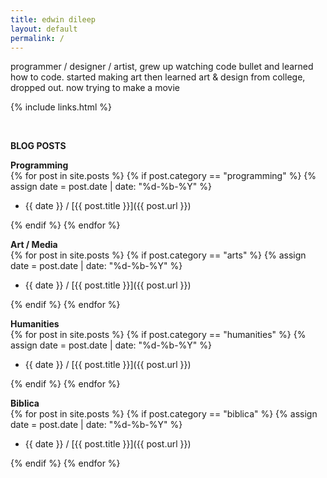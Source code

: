 ```yaml
---
title: edwin dileep
layout: default
permalink: /
---
```


programmer / designer / artist, grew up watching code bullet and learned how to code.
started making art then learned art & design from college, dropped out. now trying to make 
a movie

{% include links.html %}

<br/>

**BLOG POSTS**  

**Programming**  
{% for post in site.posts %}
{% if post.category == "programming" %}
{% assign date = post.date | date: "%d-%b-%Y" %}

 - {{ date }} / [{{ post.title }}]({{ post.url }})
 
{% endif %}
{% endfor %}

**Art / Media**  
{% for post in site.posts %}
{% if post.category == "arts" %}
{% assign date = post.date | date: "%d-%b-%Y" %}

 - {{ date }} / [{{ post.title }}]({{ post.url }})
 
{% endif %}
{% endfor %}

**Humanities**  
{% for post in site.posts %}
{% if post.category == "humanities" %}
{% assign date = post.date | date: "%d-%b-%Y" %}

 - {{ date }} / [{{ post.title }}]({{ post.url }})
 
{% endif %}
{% endfor %}

**Biblica**  
{% for post in site.posts %}
{% if post.category == "biblica" %}
{% assign date = post.date | date: "%d-%b-%Y" %}

 - {{ date }} / [{{ post.title }}]({{ post.url }})
 
{% endif %}
{% endfor %}
